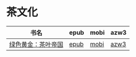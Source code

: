 # 茶文化

| 书名 | epub | mobi | azw3 |
| --- | --- | --- | --- |
| [绿色黄金：茶叶帝国](http://ct.dalanmei.com/f/31084289-571736337-160f98) | [epub](http://ct.dalanmei.com/f/31084289-571736337-160f98) | [mobi](http://ct.dalanmei.com/f/31084289-571606966-3d5f86) | [azw3](http://ct.dalanmei.com/f/31084289-571914642-33a3ec) |
